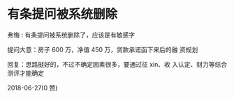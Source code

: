 # 有条提问被系统删除

弗悔 : 有条提问被系统删除了，应该是有敏感字

提问大意：房子 600 万，净值 450 万，贷款承诺函下来后的融 资规划

回复：思路挺好的，不过不确定因素很多，要通过征 xin、收 入认定、财力等综合测评才能确定

2018-06-27(0 赞)